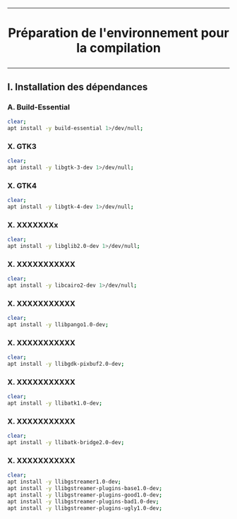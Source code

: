 -------------------------------------------------------------------------------------------------------
# <p align='center'> Préparation de l'environnement pour la compilation </p>

-------------------------------------------------------------------------------------------------------
## I. Installation des dépendances
### A. Build-Essential
```bash
clear;
apt install -y build-essential 1>/dev/null;
```

### X. GTK3
```bash
clear;
apt install -y libgtk-3-dev 1>/dev/null;
```

### X. GTK4
```bash
clear;
apt install -y libgtk-4-dev 1>/dev/null;
```

### X. XXXXXXXx
```bash
clear;
apt install -y libglib2.0-dev 1>/dev/null;
```

### X. XXXXXXXXXXX
```bash
clear;
apt install -y libcairo2-dev 1>/dev/null;
```

### X. XXXXXXXXXXX
```bash
clear;
apt install -y llibpango1.0-dev;
```

### X. XXXXXXXXXXX
```bash
clear;
apt install -y llibgdk-pixbuf2.0-dev;
```


### X. XXXXXXXXXXX
```bash
clear;
apt install -y llibatk1.0-dev;
```


### X. XXXXXXXXXXX
```bash
clear;
apt install -y llibatk-bridge2.0-dev;
```

### X. XXXXXXXXXXX
```bash
clear;
apt install -y llibgstreamer1.0-dev;
apt install -y llibgstreamer-plugins-base1.0-dev;
apt install -y llibgstreamer-plugins-good1.0-dev;
apt install -y llibgstreamer-plugins-bad1.0-dev;
apt install -y llibgstreamer-plugins-ugly1.0-dev;
```

